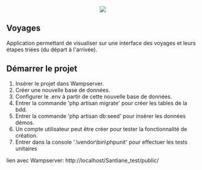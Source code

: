 <p align="center"><img src="https://laravel.com/assets/img/components/logo-laravel.svg"></p>

## Voyages

Application permettant de visualiser sur une interface des voyages et leurs étapes triées (du départ à l'arrivée).

## Démarrer le projet 

1. Insérer le projet dans Wampserver.
2. Créer une nouvelle base de données.
3. Configurer le .env à partir de cette nouvelle base de données.
4. Entrer la commande 'php artisan migrate' pour créer les tables de la bdd.
5. Entrer la commande 'php artisan db:seed' pour insérer les données démos.
6. Un compte utilisateur peut être créer pour tester la fonctionnalité de création.
7. Entrer dans la console '.\vendor\bin\phpunit' pour effectuer les tests unitaires


lien avec Wampserver: http://localhost/Santiane_test/public/